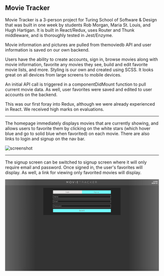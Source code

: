 ## Movie Tracker

Movie Tracker is a 3-person project for Turing School of Software & Design that was built in one week by students Rob Morgan, Maria St. Louis, and Hugh Hartigan.  It is built in React/Redux, uses Router and Thunk middleware, and is thoroughly tested in Jest/Enzyme.  

Movie information and pictures are pulled from themoviedb API and user information is saved on our own backend.

Users have the ability to create accounts, sign in, browse movies along with movie information, favorite any movies they see, build and edit favorite movie lists, and more.  Styling is our own and created using SCSS.  It looks great on all devices from large screens to mobile devices.

An initial API call is triggered in a componentDidMount function to pull current movie data.  As well, user favorites were saved and edited to user accounts on the backend.

This was our first foray into Redux, although we were already experienced in React.  We received high marks on evaluations.

********

The homepage immediately displays movies that are currently showing, and allows users to favorite them by clicking on the white stars (which hover blue and go to solid blue when favorited) on each movie.  There are also links to login and signup on the nav bar.

![screenshot](public/home.png)

********

The signup screen can be switched to signup screen where it will only require email and password.  Once signed in, the user's favorites will display.  As well, a link for viewing only favorited movies will display.

![screenshot](public/signin-screen.png)



